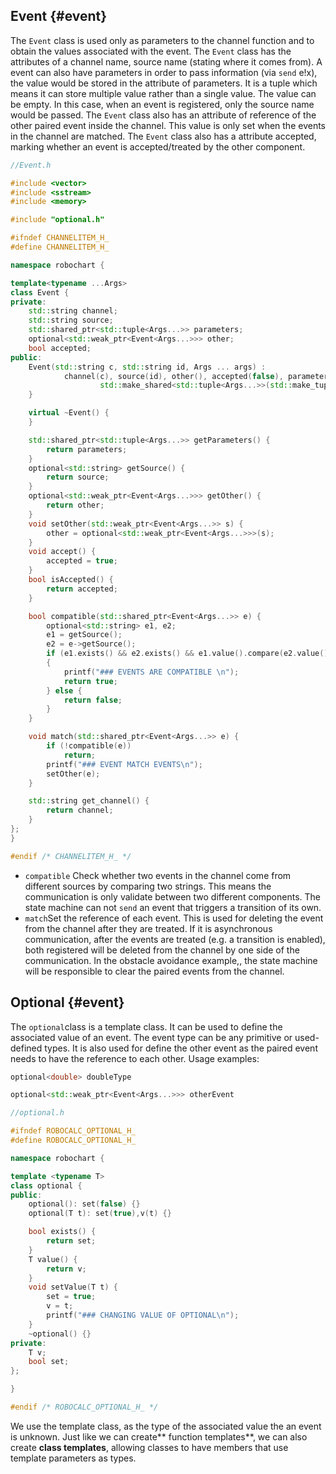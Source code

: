 ## Event {#event}

The `Event` class is used only as parameters to the channel function and to obtain the values associated with the event. The `Event` class has the attributes of a channel name, source name \(stating where it comes from\). A event can also have parameters in order to pass information \(via `send` e!x\), the value would be stored in the attribute of parameters. It is a tuple which means it can store multiple value rather than a single value. The value can be empty. In this case, when an event is registered, only the source name would be passed. The `Event` class also has an attribute of reference of the other paired event inside the channel. This value is only set when the events in the channel are matched.  The `Event` class also has a attribute accepted, marking whether an event is accepted/treated by the other component.

```cpp
//Event.h

#include <vector>
#include <sstream>
#include <memory>

#include "optional.h"

#ifndef CHANNELITEM_H_
#define CHANNELITEM_H_

namespace robochart {

template<typename ...Args>
class Event {
private:
    std::string channel;
    std::string source;
    std::shared_ptr<std::tuple<Args...>> parameters;
    optional<std::weak_ptr<Event<Args...>>> other;
    bool accepted;
public:
    Event(std::string c, std::string id, Args ... args) :
            channel(c), source(id), other(), accepted(false), parameters(
                    std::make_shared<std::tuple<Args...>>(std::make_tuple(args...))) {
    }

    virtual ~Event() {
    }

    std::shared_ptr<std::tuple<Args...>> getParameters() {
        return parameters;
    }
    optional<std::string> getSource() {
        return source;
    }
    optional<std::weak_ptr<Event<Args...>>> getOther() {
        return other;
    }
    void setOther(std::weak_ptr<Event<Args...>> s) {
        other = optional<std::weak_ptr<Event<Args...>>>(s);
    }
    void accept() {
        accepted = true;
    }
    bool isAccepted() {
        return accepted;
    }

    bool compatible(std::shared_ptr<Event<Args...>> e) {
        optional<std::string> e1, e2;
        e1 = getSource();
        e2 = e->getSource();
        if (e1.exists() && e2.exists() && e1.value().compare(e2.value()) != 0) 
        {
            printf("### EVENTS ARE COMPATIBLE \n");
            return true;
        } else {
            return false;
        }
    }

    void match(std::shared_ptr<Event<Args...>> e) {
        if (!compatible(e))
            return;
        printf("### EVENT MATCH EVENTS\n");
        setOther(e);
    }

    std::string get_channel() {
        return channel;
    }
};
}

#endif /* CHANNELITEM_H_ */
```

* `compatible` Check whether two events in the channel come from different sources by comparing two strings. This means the communication is only validate between two different components. The state machine can not `send` an event that triggers a transition of its own. 
* `match`Set the reference of each event. This is used for deleting the event from the channel after they are treated. If it is asynchronous communication, after the events are treated \(e.g. a transition is enabled\), both registered will be deleted from the channel by one side of the communication. In the obstacle avoidance example,, the state machine will be responsible to clear the paired events from the channel.

## Optional {#event}

The `optional`class is a template class. It can be used to define the associated value of an event. The event type can be any primitive or used-defined types. It is also used for define the other event as the paired event needs to have the reference to each other. Usage examples:

```cpp
optional<double> doubleType
```

```cpp
optional<std::weak_ptr<Event<Args...>>> otherEvent
```

```cpp
//optional.h

#ifndef ROBOCALC_OPTIONAL_H_
#define ROBOCALC_OPTIONAL_H_

namespace robochart {

template <typename T>
class optional {
public:
    optional(): set(false) {}
    optional(T t): set(true),v(t) {}

    bool exists() {
        return set;
    }
    T value() {
        return v;
    }
    void setValue(T t) {
        set = true;
        v = t;
        printf("### CHANGING VALUE OF OPTIONAL\n");
    }
    ~optional() {}
private:
    T v;
    bool set;
};

}

#endif /* ROBOCALC_OPTIONAL_H_ */
```

We use the template class, as the type of the associated value the an event is unknown. Just like we can create** function templates**, we can also create **class templates**, allowing classes to have members that use template parameters as types.
